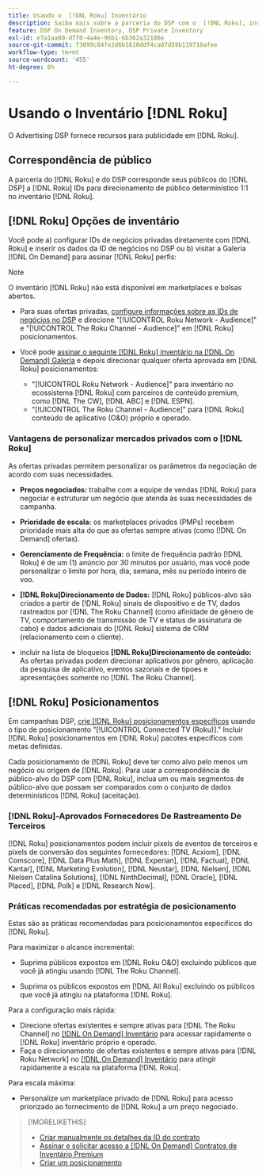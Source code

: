 ```yaml
---
title: Usando o  [!DNL Roku] Inventário
description: Saiba mais sobre a parceria do DSP com o  [!DNL Roku], incluindo opções de inventário, fornecedores de rastreamento de terceiros aprovados e práticas recomendadas para posicionamentos específicos do  [!DNL Roku].
feature: DSP On Demand Inventory, DSP Private Inventory
exl-id: e7a1aa80-d7f0-4a4e-96b1-6b362a32106e
source-git-commit: f3099c84fe2d6b1610ddf4ca07d59b119718afee
workflow-type: tm+mt
source-wordcount: '455'
ht-degree: 0%

---
```


# Usando o Inventário [!DNL Roku]

O Advertising DSP fornece recursos para publicidade em [!DNL Roku].

## Correspondência de público

A parceria do [!DNL Roku] e do DSP corresponde seus públicos do [!DNL DSP] a [!DNL Roku] IDs para direcionamento de público determinístico 1:1 no inventário [!DNL Roku].

## [!DNL Roku] Opções de inventário

Você pode a) configurar IDs de negócios privadas diretamente com [!DNL Roku] e inserir os dados da ID de negócios no DSP ou b) visitar a Galeria [!DNL On Demand] para assinar [!DNL Roku] perfis:

>[!NOTE]
>
>O inventário [!DNL Roku] não está disponível em marketplaces e bolsas abertos.

* Para suas ofertas privadas, [configure informações sobre as IDs de negócios no DSP](/help/dsp/inventory/deal-id-create.md) e direcione &quot;[!UICONTROL Roku Network - Audience]&quot; e &quot;[!UICONTROL The Roku Channel - Audience]&quot; em [!DNL Roku] posicionamentos.<!-- Or do you target the deal ID?? I see those strings for Roku On Demand inventory. Clarify if all Roku private deals show up as one or the other of these in Roku Private inventory in Roku placement settings. -->

* Você pode [assinar o seguinte [!DNL Roku] inventário na [!DNL On Demand] Galeria](/help/dsp/inventory/on-demand-inventory-subscribe.md) e depois direcionar qualquer oferta aprovada em [!DNL Roku] posicionamentos:

   * &quot;[!UICONTROL Roku Network - Audience]&quot; para inventário no ecossistema [!DNL Roku] com parceiros de conteúdo premium, como [!DNL The CW], [!DNL ABC] e [!DNL ESPN].
   * &quot;[!UICONTROL The Roku Channel - Audience]&quot; para [!DNL Roku] conteúdo de aplicativo (O&amp;O) próprio e operado.

### Vantagens de personalizar mercados privados com o [!DNL Roku]

As ofertas privadas permitem personalizar os parâmetros da negociação de acordo com suas necessidades.

* **Preços negociados:** trabalhe com a equipe de vendas [!DNL Roku] para negociar e estruturar um negócio que atenda às suas necessidades de campanha.

* **Prioridade de escala:** os marketplaces privados (PMPs) recebem prioridade mais alta do que as ofertas sempre ativas (como [!DNL On Demand] ofertas).

* **Gerenciamento de Frequência:** o limite de frequência padrão [!DNL Roku] é de um (1) anúncio por 30 minutos por usuário, mas você pode personalizar o limite por hora, dia, semana, mês ou período inteiro de voo.<!-- Within the DSP placement settings? NO - you negotiate this with Roku, but Christine to confirm with Amanda whether you should be able to edit this in placement. -->

* **[!DNL Roku]Direcionamento de Dados:** [!DNL Roku] públicos-alvo são criados a partir de [!DNL Roku] sinais de dispositivo e de TV, dados rastreados por [!DNL The Roku Channel] (como afinidade de gênero de TV, comportamento de transmissão de TV e status de assinatura de cabo) e dados adicionais do [!DNL Roku] sistema de CRM (relacionamento com o cliente).

* incluir na lista de bloqueios **[!DNL Roku]Direcionamento de conteúdo:** As ofertas privadas podem direcionar aplicativos por gênero, aplicação da pesquisa de aplicativo, eventos sazonais e de tipoes e apresentações somente no [!DNL The Roku Channel].

## [!DNL Roku] Posicionamentos

Em campanhas DSP, [crie [!DNL Roku] posicionamentos específicos](/help/dsp/campaign-management/placements/placement-create.md) usando o tipo de posicionamento &quot;[!UICONTROL Connected TV (Roku)].&quot; Incluir [!DNL Roku] posicionamentos em [!DNL Roku] pacotes específicos com metas definidas.

Cada posicionamento de [!DNL Roku] deve ter como alvo pelo menos um negócio ou origem de [!DNL Roku]. Para usar a correspondência de público-alvo do DSP com [!DNL Roku], inclua um ou mais segmentos de público-alvo que possam ser comparados com o conjunto de dados determinísticos [!DNL Roku] (aceitação).

### [!DNL Roku]-Aprovados Fornecedores De Rastreamento De Terceiros

[!DNL Roku] posicionamentos podem incluir pixels de eventos de terceiros e pixels de conversão dos seguintes fornecedores: [!DNL Acxiom], [!DNL Comscore], [!DNL Data Plus Math], [!DNL Experian], [!DNL Factual], [!DNL Kantar], [!DNL Marketing Evolution], [!DNL Neustar], [!DNL Nielsen], [!DNL Nielsen Catalina Solutions], [!DNL NinthDecimal], [!DNL Oracle], [!DNL Placed], [!DNL Polk] e [!DNL Research Now].

### Práticas recomendadas por estratégia de posicionamento

Estas são as práticas recomendadas para posicionamentos específicos do [!DNL Roku].

Para maximizar o alcance incremental:

* Suprima públicos expostos em [!DNL Roku O&O] excluindo públicos que você já atingiu usando [!DNL The Roku Channel].

* Suprima os públicos expostos em [!DNL All Roku] excluindo os públicos que você já atingiu na plataforma [!DNL Roku].

Para a configuração mais rápida:

* Direcione ofertas existentes e sempre ativas para [!DNL The Roku Channel] no [[!DNL On Demand] Inventário](/help/dsp/inventory/on-demand-inventory-subscribe.md) para acessar rapidamente o [!DNL Roku] inventário próprio e operado.
* Faça o direcionamento de ofertas existentes e sempre ativas para [!DNL Roku Network] no [[!DNL On Demand] Inventário](/help/dsp/inventory/on-demand-inventory-subscribe.md) para atingir rapidamente a escala na plataforma [!DNL Roku].

Para escala máxima:

* Personalize um marketplace privado de [!DNL Roku] para acesso priorizado ao fornecimento de [!DNL Roku] a um preço negociado.

>[!MORELIKETHIS]
>
>* [Criar manualmente os detalhes da ID do contrato](/help/dsp/inventory/deal-id-create.md)
> * [Assinar e solicitar acesso a [!DNL On Demand] Contratos de Inventário Premium](/help/dsp/inventory/on-demand-inventory-subscribe.md)
>* [Criar um posicionamento](/help/dsp/campaign-management/placements/placement-create.md)
